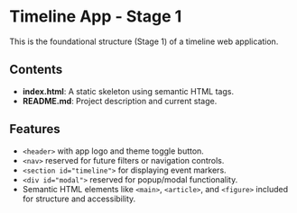# Timeline App - Stage 1

This is the foundational structure (Stage 1) of a timeline web application.

## Contents

- **index.html**: A static skeleton using semantic HTML tags.
- **README.md**: Project description and current stage.

## Features

- `<header>` with app logo and theme toggle button.
- `<nav>` reserved for future filters or navigation controls.
- `<section id="timeline">` for displaying event markers.
- `<div id="modal">` reserved for popup/modal functionality.
- Semantic HTML elements like `<main>`, `<article>`, and `<figure>` included for structure and accessibility.
